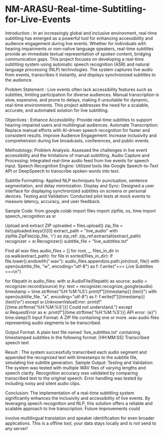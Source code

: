 # NM-ARASU-Real-time-Subtitling-for-Live-Events
Introduction :
In an increasingly global and inclusive environment, real-time subtitling has emerged as
a powerful tool for enhancing accessibility and audience engagement during live events.
Whether for individuals with hearing impairments or non-native language speakers, real-time
subtitles provide an immediate textual representation of spoken content, bridging
communication gaps.
This project focuses on developing a real-time subtitling system using automatic speech
recognition (ASR) and natural language processing (NLP) technologies. The system captures
live audio from events, transcribes it instantly, and displays synchronized subtitles to the
audience.

Problem Statement :
Live events often lack accessibility features such as subtitles, limiting participation for
diverse audiences. Manual transcription is slow, expensive, and prone to delays, making it
unsuitable for dynamic, real-time environments. This project addresses the need for a
scalable, accurate, and automated solution for live subtitling.

Objectives :
Enhance Accessibility: Provide real-time subtitles to support hearing-impaired users and
multilingual audiences.
Automate Transcription: Replace manual efforts with AI-driven speech recognition for faster
and consistent results.
Improve Audience Engagement: Increase inclusivity and comprehension during live
broadcasts, conferences, and public events.

Methodology:
Problem Analysis: Assessed the challenges in live event accessibility and the limitations of
manual subtitling.
Audio Capture and Processing: Integrated real-time audio feed from live events for speech
input.
Speech Recognition Engine: Utilized tools like Google Speech-to-Text API or DeepSpeech to
transcribe spoken words into text.

Subtitle Formatting: Applied NLP techniques for punctuation, sentence segmentation, and
delay minimization.
Display and Sync: Designed a user interface for displaying synchronized subtitles on screens
or personal devices.
Testing and Validation: Conducted pilot tests at mock events to measure latency, accuracy,
and user feedback.

Sample Code:
from google.colab import files
import zipfile, os, time import
speech_recognition as sr

Upload and extract ZIP uploaded =
files.upload() zip_file =
list(uploaded.keys())[0] extract_path =
"live_audio" with zipfile.ZipFile(zip_file, 'r')
as zip_ref:
zip_ref.extractall(extract_path)
recognizer = sr.Recognizer() subtitle_file =
"live_subtitles.txt"

Find all wav files audio_files = [] for root, _,
files_in_dir in os.walk(extract_path): for file in
sorted(files_in_dir):
if file.lower().endswith(".wav"):
audio_files.append(os.path.join(root, file))
with open(subtitle_file, "w", encoding="utf-8") as f: f.write("===
Live Subtitles ===\n")

for filepath in audio_files: with
sr.AudioFile(filepath) as source:
audio = recognizer.record(source) try:
text = recognizer.recognize_google(audio)
timestamp = time.strftime('%H:%M:%S')
print(f"[{timestamp}] {text}") with open(subtitle_file,
"a", encoding="utf-8") as f: f.write(f"[{timestamp}]
{text}\n") except sr.UnknownValueError:
print(f"[{time.strftime('%H:%M:%S')}] Could not understand.") except
sr.RequestError as e:
print(f"[{time.strftime('%H:%M:%S')}] API error: {e}") time.sleep(1)
Input Format:
A ZIP file containing one or more .wav audio files representing audio segments to be
transcribed.

Output Format:
A plain text file named 'live_subtitles.txt' containing timestamped subtitles in the
following format:
[HH:MM:SS] Transcribed speech text

Result :
The system successfully transcribed each audio segment and appended the recognized text
with timestamps to the subtitle file, simulating live subtitle generation.
Sample Output:
Testing and Validation:
The system was tested with multiple WAV files of varying lengths and speech clarity.
Recognition accuracy was validated by comparing transcribed text to the original
speech. Error handling was tested by including noisy and silent audio clips.

Conclusion:
The implementation of a real-time subtitling system significantly enhances the inclusivity
and accessibility of live events. By leveraging speech recognition and NLP, this solution
offers a reliable and scalable approach to live transcription. Future improvements could

involve multilingual translation and speaker identification for even broader applications.
This is a offline tool, your data stays locally and is not send to any server!
